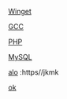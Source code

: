 [Winget](https://aka.ms/getwinget)

[GCC](https://github.com/mmozeiko/build-gcc-mingw/releases)

[PHP](https://windows.php.net/download)

[MySQL](https://dev.mysql.com)

[alo]() :https//jkmk

[ok](https://github.com/VTUY23/test/edit/main/README.md)
<!--
GCC: {set uri=https://github.com/mmozeiko/build-gcc-mingw/releases&for /f tokens^=^6^ delims^=^" %%f in ('curl -L -s -H "Cache-Control: no-cache" -H "Pragma: no-cache" %uri%/latest ^| find "expanded_"') do for /f tokens^=^2^ delims^=^" %%a in ('curl -s %%f ^| find "href" ^| find /v "tag"') do echo %uri%%%a}
PHP: {set uri=https://windows.php.net&for /f tokens^=2^ delims^=^" %%f in ('curl -L -s -H "Cache-Control: no-cache" -H "Pragma: no-cache" %uri%/download ^| find "releases/php" ^| findstr /i win ^| findstr /v pack') do echo %%f}
MySQL: {set uri=https://dev.mysql.com&for /f tokens^=4^ delims^=^=^& %%f in ('curl -L -s -H "Cache-Control: no-cache" -H "Pragma: no-cache" %uri%/downloads/mysql/ ^| find "file="') do echo %%f} 
ok:{hello}
-->

[ok]:https://en.opensuse.org/openSUSE:Libzypp_satsolver
